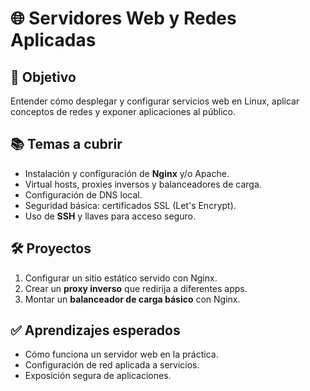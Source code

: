 # 🌐 Servidores Web y Redes Aplicadas

## 🎯 Objetivo
Entender cómo desplegar y configurar servicios web en Linux, aplicar conceptos de redes y exponer aplicaciones al público.

## 📚 Temas a cubrir
- Instalación y configuración de **Nginx** y/o Apache.  
- Virtual hosts, proxies inversos y balanceadores de carga.  
- Configuración de DNS local.  
- Seguridad básica: certificados SSL (Let's Encrypt).  
- Uso de **SSH** y llaves para acceso seguro.  

## 🛠️ Proyectos
1. Configurar un sitio estático servido con Nginx.  
2. Crear un **proxy inverso** que redirija a diferentes apps.  
3. Montar un **balanceador de carga básico** con Nginx.  

## ✅ Aprendizajes esperados
- Cómo funciona un servidor web en la práctica.  
- Configuración de red aplicada a servicios.  
- Exposición segura de aplicaciones.  
